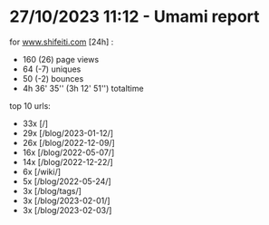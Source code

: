 # 27/10/2023 11:12 - Umami report
for www.shifeiti.com [24h] :

 - 160 (26) page views
 - 64 (-7) uniques
 - 50 (-2) bounces
 - 4h 36' 35'' (3h 12' 51'') totaltime


top 10 urls:
 - 33x [/]
 - 29x [/blog/2023-01-12/]
 - 26x [/blog/2022-12-09/]
 - 16x [/blog/2022-05-07/]
 - 14x [/blog/2022-12-22/]
 - 6x [/wiki/]
 - 5x [/blog/2022-05-24/]
 - 3x [/blog/tags/]
 - 3x [/blog/2023-02-01/]
 - 3x [/blog/2023-02-03/]


